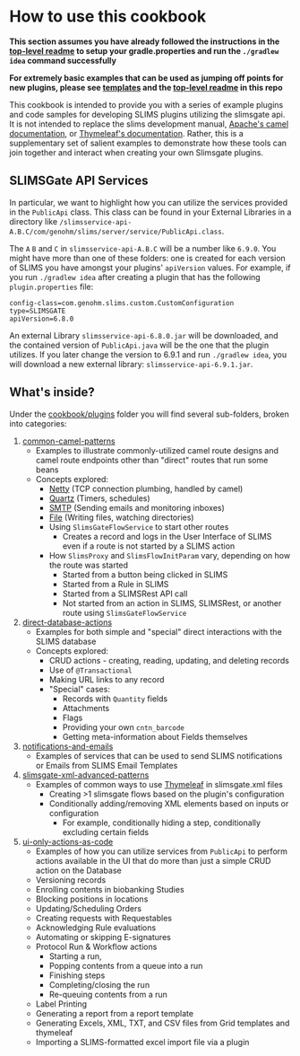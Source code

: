 # How to use this cookbook

**This section assumes you have already followed the instructions in the [top-level readme](../README.md) to setup your gradle.properties
and run the `./gradlew idea` command successfully**

**For extremely basic examples that can be used as jumping off points for new plugins, please see [templates](../templates)
and the [top-level readme](../README.md) in this repo**

This cookbook is intended to provide you with a series of example plugins and code samples for developing SLIMS plugins 
utilizing the slimsgate api. It is not intended to replace the slims development manual, [Apache's camel documentation](https://camel.apache.org/components/4.0.x), 
or [Thymeleaf's documentation](https://www.thymeleaf.org/doc/tutorials/3.1/usingthymeleaf.html). Rather, this is a 
supplementary set of salient examples to demonstrate how these tools can join together and interact when creating your own Slimsgate plugins.

## SLIMSGate API Services

In particular, we want to highlight how you can utilize the services provided in the `PublicApi` class. This class can be found
in your External Libraries in a directory like `/slimsservice-api-A.B.C/com/genohm/slims/server/service/PublicApi.class`. 

The `A` `B` and `C` in `slimsservice-api-A.B.C` will be a number like `6.9.0`. You might have more than one of these folders:
one is created for each version of SLIMS you have amongst your plugins' `apiVersion` values. For example, if you run `./gradlew idea`
after creating a plugin that has the following `plugin.properties` file:

```
config-class=com.genohm.slims.custom.CustomConfiguration
type=SLIMSGATE
apiVersion=6.8.0
```

An external Library `slimsservice-api-6.8.0.jar` will be downloaded, and the contained version of `PublicApi.java` will
be the one that the plugin utilizes. If you later change the version to 6.9.1 and run `./gradlew idea`, you will download a new 
external library: `slimsservice-api-6.9.1.jar`.


## What's inside?

Under the [cookbook/plugins](plugins) folder you will find several sub-folders, broken into categories:

1. [common-camel-patterns](plugins/common-camel-patterns)
   * Examples to illustrate commonly-utilized camel route designs and camel route endpoints other than "direct" routes that run some beans
   * Concepts explored:
     * [Netty](https://camel.apache.org/components/4.0.x/netty-component.html) (TCP connection plumbing, handled by camel)
     * [Quartz](https://camel.apache.org/components/4.0.x/quartz-component.html) (Timers, schedules)
     * [SMTP](https://camel.apache.org/components/4.0.x/mail-component.html) (Sending emails and monitoring inboxes)
     * [File](https://camel.apache.org/components/4.0.x/file-component.html) (Writing files, watching directories)
     * Using `SlimsGateFlowService` to start other routes
       * Creates a record and logs in the User Interface of SLIMS even if a route is not started by a SLIMS action
     * How `SlimsProxy` and `SlimsFlowInitParam` vary, depending on how the route was started
       * Started from a button being clicked in SLIMS
       * Started from a Rule in SLIMS
       * Started from a SLIMSRest API call
       * Not started from an action in SLIMS, SLIMSRest, or another route using `SlimsGateFlowService`
2. [direct-database-actions](plugins/direct-database-actions)
   * Examples for both simple and "special" direct interactions with the SLIMS database
   * Concepts explored:
     * CRUD actions - creating, reading, updating, and deleting records
     * Use of `@Transactional`
     * Making URL links to any record
     * "Special" cases:
       * Records with `Quantity` fields
       * Attachments
       * Flags
       * Providing your own `cntn_barcode`
       * Getting meta-information about Fields themselves
3. [notifications-and-emails](plugins/notifications-and-emails)
   * Examples of services that can be used to send SLIMS notifications or Emails from SLIMS Email Templates
4. [slimsgate-xml-advanced-patterns](plugins/slimsgate-xml-advanced-patterns)
   * Examples of common ways to use [Thymeleaf](https://www.thymeleaf.org/doc/tutorials/3.1/usingthymeleaf.html) in slimsgate.xml files
     * Creating >1 slimsgate flows based on the plugin's configuration
     * Conditionally adding/removing XML elements based on inputs or configuration
       * For example, conditionally hiding a step, conditionally excluding certain fields
4. [ui-only-actions-as-code](plugins/ui-only-actions-as-code)
   * Examples of how you can utilize services from `PublicApi` to perform actions available in the UI that do more than just
        a simple CRUD action on the Database
   * Versioning records
   * Enrolling contents in biobanking Studies
   * Blocking positions in locations
   * Updating/Scheduling Orders
   * Creating requests with Requestables
   * Acknowledging Rule evaluations
   * Automating or skipping E-signatures
   * Protocol Run & Workflow actions
     * Starting a run, 
     * Popping contents from a queue into a run
     * Finishing steps
     * Completing/closing the run
     * Re-queuing contents from a run
   * Label Printing
   * Generating a report from a report template
   * Generating Excels, XML, TXT, and CSV files from Grid templates and thymeleaf
   * Importing a SLIMS-formatted excel import file via a plugin
